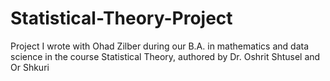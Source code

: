 # Statistical-Theory-Project
Project I wrote with Ohad Zilber during our B.A. in mathematics and data science in the course Statistical Theory, authored by Dr. Oshrit Shtusel and Or Shkuri

